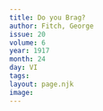 ```yaml
---
title: Do you Brag?
author: Fitch, George
issue: 20
volume: 6
year: 1917
month: 24
day: VI
tags:
layout: page.njk
image:
---
```


